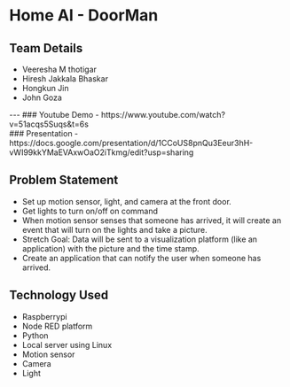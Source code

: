 <h1>Home AI - DoorMan</h1>
<h2>Team Details</h2>
<ul>
  <li>Veeresha M thotigar</li>
  <li>Hiresh Jakkala Bhaskar</li>
  <li>Hongkun Jin</li>
  <li>John Goza</li>
  </ul>
  ---
### Youtube Demo - https://www.youtube.com/watch?v=51acqs5Suqs&t=6s<br>
### Presentation - https://docs.google.com/presentation/d/1CCoUS8pnQu3Eeur3hH-vWI99kkYMaEVAxwOaO2iTkmg/edit?usp=sharing
<h2> Problem Statement</h2>
<ul>
  <li>Set up motion sensor, light, and camera at the front door.</li>
<li>Get lights to turn on/off on command</li>
<li>When motion sensor senses that someone has arrived, it will create an event that will turn on the lights and take a picture.</li>
<li>Stretch Goal: Data will be sent to a visualization platform (like an application) with the picture and the time stamp.</li>
<li>Create an application that can notify the user when someone has arrived.</li>
</ul>
<h2> Technology Used</h2>
<ul>
  <li>Raspberrypi</li>
<li>Node RED platform</li>
<li>Python</li>
<li>Local server using Linux</li>
<li>Motion sensor</li>
<li>Camera</li>
<li>Light</li>
  </ul>
